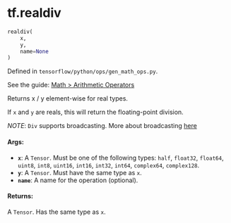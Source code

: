 <div itemscope itemtype="http://developers.google.com/ReferenceObject">
<meta itemprop="name" content="tf.realdiv" />
</div>

# tf.realdiv

``` python
realdiv(
    x,
    y,
    name=None
)
```



Defined in `tensorflow/python/ops/gen_math_ops.py`.

See the guide: [Math > Arithmetic Operators](../../../api_guides/python/math_ops.md#Arithmetic_Operators)

Returns x / y element-wise for real types.

If `x` and `y` are reals, this will return the floating-point division.

*NOTE*: `Div` supports broadcasting. More about broadcasting
[here](http://docs.scipy.org/doc/numpy/user/basics.broadcasting.html)

#### Args:

* <b>`x`</b>: A `Tensor`. Must be one of the following types: `half`, `float32`, `float64`, `uint8`, `int8`, `uint16`, `int16`, `int32`, `int64`, `complex64`, `complex128`.
* <b>`y`</b>: A `Tensor`. Must have the same type as `x`.
* <b>`name`</b>: A name for the operation (optional).


#### Returns:

  A `Tensor`. Has the same type as `x`.